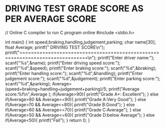 # DRIVING TEST GRADE SCORE AS PER AVERAGE SCORE

// Online C compiler to run C program online
#include <stdio.h>

int main() {
int speed,braking,handling,judgement,parking;
char name[30];
float Average;
printf("                            DRIVING TEST SCORE\n");
printf("==============================================================================\n");
printf("Enter driver name:");
scanf("%s",&name);
printf("Enter driving speed score:");
scanf("%d",&speed);
printf("Enter braking score:");
scanf("%d",&braking);
printf("Enter handling score:");
scanf("%d",&handling);
printf("Enter judgement score:");
scanf("%d",&judgement);
printf("Enter parking score:");
scanf("%d",&parking);
Average=(speed+braking+handling+judgement+parking)/5;
printf("Average score:%f\n",Average );
if(Average>90){
               printf("Grade A+: Excellent");
              }
else if(Average>80 && Average<=90){
                                   printf("Grade A:Very Good");
                                  }
else if(Average>70 && Average<=80){
                                   printf("Grade B:Good");
                                  }
else if(Average>60 && Average<=70){
                                   printf("Grade C:Average");
                                  }
else if(Average>50 && Average<=60){
                                   printf("Grade D:below Average");
                                  }
else if(Average<50){
                    printf("Fail");
                  }
 return 0;
}
